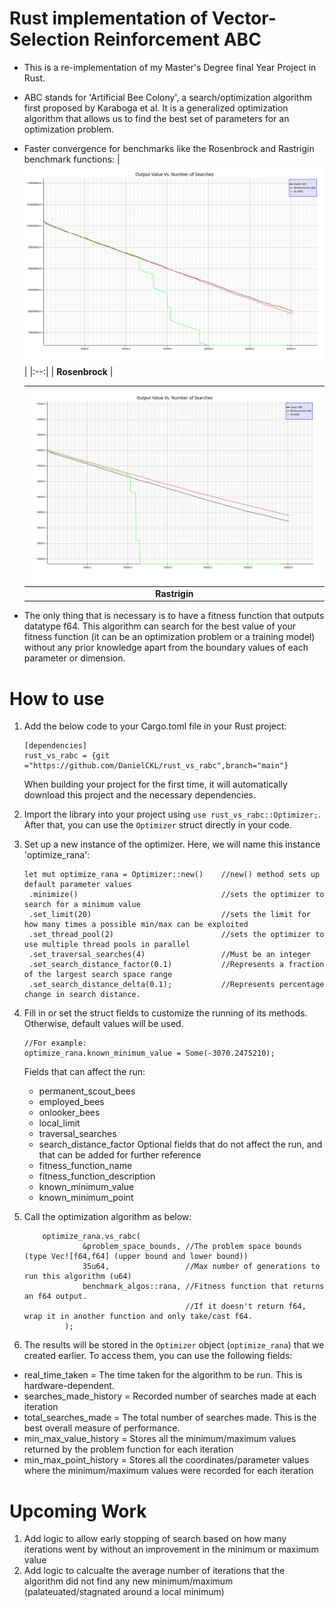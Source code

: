 # Rust implementation of Vector-Selection Reinforcement ABC 

- This is a re-implementation of my Master's Degree final Year Project in Rust. 

- ABC stands for 'Artificial Bee Colony', a search/optimization algorithm first proposed by Karaboga et al. It is a generalized optimization algorithm that allows us to find the best set of parameters for an optimization problem.

- Faster convergence for benchmarks like the Rosenbrock and Rastrigin benchmark functions:
  | ![Rosenbrock!](results/rosenbrock_results.svg) |
  |:--:| 
  | **Rosenbrock** |

  | ![Rastrigin!](results/rastrigin_results.svg) |
  |:--:| 
  | **Rastrigin** |

- The only thing that is necessary is to have a fitness function that outputs datatype f64. This algorithm can search for the best value of your fitness function (it can be an optimization problem or a training model) without any prior knowledge apart from the boundary values of each parameter or dimension.

# How to use
1. Add the below code to your Cargo.toml file in your Rust project:

       [dependencies]
       rust_vs_rabc = {git ="https://github.com/DanielCKL/rust_vs_rabc",branch="main"}

   When building your project for the first time, it will automatically download this project and the necessary dependencies.
3. Import the library into your project using `use rust_vs_rabc::Optimizer;`. After that, you can use the `Optimizer` struct directly in your code.
4. Set up a new instance of the optimizer. Here, we will name this instance 'optimize_rana':
   
       let mut optimize_rana = Optimizer::new()    //new() method sets up default parameter values
        .minimize()                                //sets the optimizer to search for a minimum value
        .set_limit(20)                             //sets the limit for how many times a possible min/max can be exploited
        .set_thread_pool(2)                        //sets the optimizer to use multiple thread pools in parallel
        .set_traversal_searches(4)                 //Must be an integer 
        .set_search_distance_factor(0.1)           //Represents a fraction of the largest search space range
        .set_search_distance_delta(0.1);           //Represents percentage change in search distance.
   
5. Fill in or set the struct fields to customize the running of its methods. Otherwise, default values will be used.
  
       //For example:
       optimize_rana.known_minimum_value = Some(-3070.2475210);
   
   Fields that can affect the run:
   - permanent_scout_bees
   - employed_bees
   - onlooker_bees
   - local_limit
   - traversal_searches
   - search_distance_factor
   Optional fields that do not affect the run, and that can be added for further reference
   - fitness_function_name
   - fitness_function_description
   - known_minimum_value
   - known_minimum_point
7. Call the optimization algorithm as below:

           optimize_rana.vs_rabc(
                    &problem_space_bounds, //The problem space bounds (type Vec![f64,f64] (upper bound and lower bound))
                    35u64,                 //Max number of generations to run this algorithm (u64)
                    benchmark_algos::rana, //Fitness function that returns an f64 output.
                                           //If it doesn't return f64, wrap it in another function and only take/cast f64.
                );
   
9. The results will be stored in the `Optimizer` object (`optimize_rana`) that we created earlier. To access them, you can use the following fields:
- real_time_taken        = The time taken for the algorithm to be run. This is hardware-dependent.
- searches_made_history  = Recorded number of searches made at each iteration
- total_searches_made    = The total number of searches made. This is the best overall measure of performance.
- min_max_value_history  = Stores all the minimum/maximum values returned by the problem function for each iteration
- min_max_point_history  = Stores all the coordinates/parameter values where the minimum/maximum values were recorded for each iteration

# Upcoming Work
1. Add logic to allow early stopping of search based on how many iterations went by without an improvement in the minimum or maximum value
2. Add logic to calcualte the average number of iterations that the algorithm did not find any new minimum/maximum (palateuated/stagnated around a local minimum)
